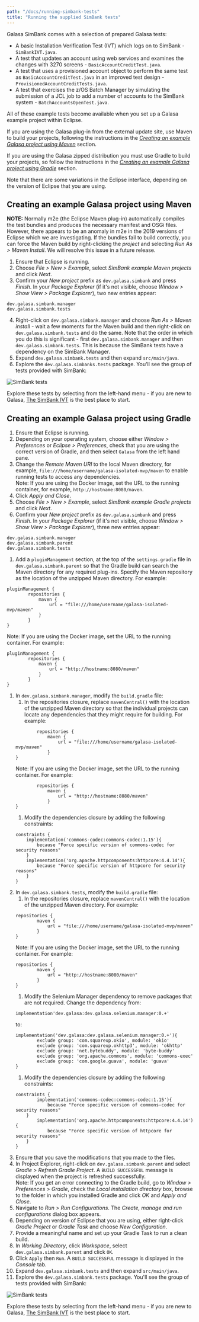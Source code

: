 ```yaml
---
path: "/docs/running-simbank-tests"
title: "Running the supplied SimBank tests"
---
```


Galasa SimBank comes with a selection of prepared Galasa tests:

- A basic Installation Verification Test (IVT) which logs on to SimBank  - `SimBankIVT.java`.
- A test that updates an account using web services and examines the changes with 3270 screens - `BasicAccountCreditTest.java`.
- A test that uses a provisioned account object to perform the same test as `BasicAccountCreditTest.java` in an improved test design - `ProvisionedAccountCreditTests.java`.
- A test that exercises the z/OS Batch Manager by simulating the submission of a JCL job to add a number of accounts to the SimBank system - `BatchAccountsOpenTest.java`.

All of these example tests become available when you set up a Galasa example project within Eclipse. 

If you are using the Galasa plug-in from the external update site, use Maven to build your projects, following the instructions in the [_Creating an example Galasa project using Maven_](#headmaven) section.

If you are using the Galasa zipped distribution you must use Gradle to build your projects, so follow the instructions in the [_Creating an example Galasa project using Gradle_](#headgradle) section. 

Note that there are some variations in the Eclipse interface, depending on the version of Eclipse that you are using.

## <a name="headmaven"></a>Creating an example Galasa project using Maven

<b>NOTE:</b> Normally m2e (the Eclipse Maven plug-in) automatically compiles the test bundles and produces the necessary manifest and OSGi files. However, there appears to be an anomaly in m2e in the 2019 versions of Eclipse which we are investigating. If the bundles fail to build correctly, you can force the Maven build by right-clicking the _project_ and selecting _Run As > Maven Install_. We will resolve this issue in a future release.

1. Ensure that Eclipse is running.
2. Choose _File > New > Example_, select _SimBank example Maven projects_ and click _Next_.
3. Confirm your _New project_ prefix as `dev.galasa.simbank` and press _Finish_. In your _Package Explorer_ (if it's not visible, choose _Window > Show View > Package Explorer_), two new entries appear:  
```  
dev.galasa.simbank.manager  
dev.galasa.simbank.tests  
```  
4. Right-click on `dev.galasa.simbank.manager` and choose _Run As > Maven install_ - wait a few moments for the Maven build and then right-click on `dev.galasa.simbank.tests` and do the same. Note that the order in which you do this is significant - first `dev.galasa.simbank.manager` and then `dev.galasa.simbank.tests`. This is because the SimBank tests have a dependency on the SimBank Manager.
5. Expand `dev.galasa.simbank.tests` and then expand `src/main/java`. 
6. Explore the `dev.galasa.simbanks.tests` package. You'll see the group of tests provided with SimBank:

![SimBank tests](./provided-tests.png)

Explore these tests by selecting from the left-hand menu - if you are new to Galasa, [The SimBank IVT](/docs/running-simbank-tests/simbank-IVT) is the best place to start.

## <a name="headgradle"></a>Creating an example Galasa project using Gradle

1. Ensure that Eclipse is running.
1. Depending on your operating system, choose either _Window > Preferences_ or _Eclipse > Preferences_, check that you are using the correct version of Gradle, and then select `Galasa` from the left hand pane.
1. Change the _Remote Maven URI_ to the local Maven directory, for example, `file:///home/username/galasa-isolated-mvp/maven` to enable running tests to access any dependencies. <br>
Note: If you are using the Docker image, set the URL to the running container, for example, `http://hostname:8080/maven`.
1. Click _Apply and Close_.
1. Choose _File > New > Example_, select _SimBank example Gradle projects_ and click _Next_.
1. Confirm your _New project_ prefix as `dev.galasa.simbank` and press _Finish_. In your _Package Explorer_ (if it's not visible, choose _Window > Show View > Package Explorer_), three new entries appear:  
``` 
dev.galasa.simbank.manager   
dev.galasa.simbank.parent
dev.galasa.simbank.tests  
```  
1. Add a `pluginManagement` section, at the top of the `settings.gradle` file in `dev.galasa.simbank.parent` so that the Gradle build can search the Maven directory for any required plug-ins. Specify the Maven repository as the location of the unzipped Maven directory. For example:
```dev.galasa.simbank.parent - settings.gradle file
pluginManagement {
        repositories {
            maven {
                url = "file:///home/username/galasa-isolated-mvp/maven"
            }
        }
}
```
Note: If you are using the Docker image, set the URL to the running container. For example:
```dev.galasa.simbank.parent - settings.gradle file
pluginManagement {
        repositories {
            maven {
                url = "http://hostname:8080/maven"
            }
        }
}
```  
1. In `dev.galasa.simbank.manager`, modify the `build.gradle` file:
    1. In the repositories closure, replace `mavenCentral()` with the location of the unzipped Maven directory so that the individual projects can locate any dependencies that they might require for building. For example:
    ```dev.galasa.simbank.manager - build.gradle file
            repositories {
                maven {
                    url = "file:///home/username/galasa-isolated-mvp/maven"
                }
    }
    ```
    Note: If you are using the Docker image, set the URL to the running container. For example:
    ```dev.galasa.simbank.manager - build.gradle file
            repositories {
                maven {
                    url = "http://hostname:8080/maven"
                }
    }
    ```
    1. Modify the dependencies closure by adding the following constraints:
    ```dev.galasa.simbank.manager - build.gradle file
    constraints {
	    implementation('commons-codec:commons-codec:1.15'){
	    	because "Force specific version of commons-codec for security reasons"
	    }
	    implementation('org.apache.httpcomponents:httpcore:4.4.14'){
	    	because "Force specific version of httpcore for security reasons"
	    }
    } 
    ```
1. In `dev.galasa.simbank.tests`, modify the `build.gradle` file:
    1. In the repositories closure, replace `mavenCentral()` with the location of the unzipped Maven directory. For example:
    ```dev.galasa.simbank.tests - build.gradle file
    repositories {
            maven {
                url = "file:///home/username/galasa-isolated-mvp/maven"
            }
    }
    ```
    Note: If you are using the Docker image, set the URL to the running container. For example:
    ```dev.galasa.simbank.tests - build.gradle file
    repositories {
            maven {
                url = "http://hostname:8080/maven"
            }
    }
    ```
    1. Modify the Selenium Manager dependency to remove packages that are not required. Change the dependency from:
    ```dev.galasa.simbank.tests - build.gradle file
    implementation'dev.galasa:dev.galasa.selenium.manager:0.+'
    ```
    to:
    ```dev.galasa.simbank.tests - build.gradle file
    implementation('dev.galasa:dev.galasa.selenium.manager:0.+'){
            exclude group: 'com.squareup.okio', module: 'okio'
            exclude group: 'com.squareup.okhttp3', module: 'okhttp'
            exclude group: 'net.bytebuddy', module: 'byte-buddy'
            exclude group: 'org.apache.commons', module: 'commons-exec'
            exclude group: 'com.google.guava', module: 'guava'
    }
    ```
    1. Modify the dependencies closure by adding the following constraints: 
    ```dev.galasa.simbank.tests - build.gradle file
    constraints {
	        implementation('commons-codec:commons-codec:1.15'){
	    	    because "Force specific version of commons-codec for security reasons"
	    }
	        implementation('org.apache.httpcomponents:httpcore:4.4.14'){
	    	    because "Force specific version of httpcore for security reasons"
	    }
    } 
    ```
1. Ensure that you save the modifications that you made to the files.
1. In Project Explorer, right-click on `dev.galasa.simbank.parent` and select _Gradle > Refresh Gradle Project_. A `BUILD SUCCESSFUL` message is displayed when the project is refreshed successfully.<br>
Note: If you get an error connecting to the Gradle build, go to _Window > Preferences > Gradle_,  check the _Local installation directory_ box, browse to the folder in which you installed Gradle and click _OK_ and _Apply and Close_.
1. Navigate to *Run > Run Configurations*. The *Create, manage and run configurations* dialog box appears. 
1. Depending on version of Eclipse that you are using, either right-click *Gradle Project* or *Gradle Task* and choose *New Configuration*. 
1. Provide a meaningful name and set up your Gradle Task to run a clean build. 
1. In _Working Directory_, click *Workspace*, select `dev.galasa.simbank.parent` and click `OK`.
1. Click `Apply` then `Run`. A `BUILD SUCCESSFUL` message is displayed in the _Console_ tab.
1. Expand `dev.galasa.simbank.tests` and then expand `src/main/java`.
1. Explore the `dev.galasa.simbank.tests` package. You'll see the group of tests provided with SimBank:

![SimBank tests](./gradle-tests.png)

Explore these tests by selecting from the left-hand menu - if you are new to Galasa, [The SimBank IVT](/docs/running-simbank-tests/simbank-IVT) is the best place to start.
